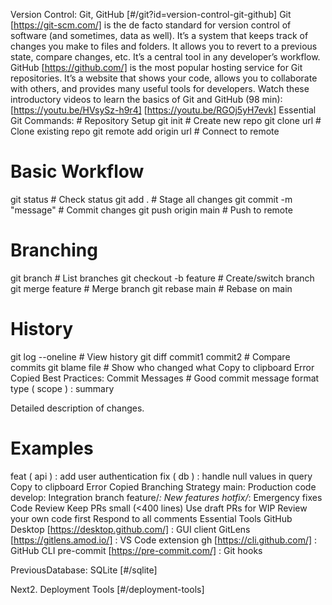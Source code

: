 Version Control: Git, GitHub [#/git?id=version-control-git-github] Git [https://git-scm.com/] is the de facto standard for version control of software (and sometimes, data as well). It’s a system that keeps track of changes you make to files and folders. It allows you to revert to a previous state, compare changes, etc. It’s a central tool in any developer’s workflow. GitHub [https://github.com/] is the most popular hosting service for Git repositories. It’s a website that shows your code, allows you to collaborate with others, and provides many useful tools for developers. Watch these introductory videos to learn the basics of Git and GitHub (98 min): [https://youtu.be/HVsySz-h9r4] [https://youtu.be/RGOj5yH7evk] Essential Git Commands: # Repository Setup
git init # Create new repo
git clone url # Clone existing repo
git remote add origin url # Connect to remote

# Basic Workflow
git status # Check status
git add . # Stage all changes
git commit -m "message" # Commit changes
git push origin main # Push to remote

# Branching
git branch # List branches
git checkout -b feature # Create/switch branch
git merge feature # Merge branch
git rebase main # Rebase on main

# History
git log --oneline # View history
git diff commit1 commit2 # Compare commits
git blame file # Show who changed what Copy to clipboard Error Copied Best Practices: Commit Messages # Good commit message format
type ( scope ) : summary

Detailed description of changes.

# Examples
feat ( api ) : add user authentication
fix ( db ) : handle null values in query Copy to clipboard Error Copied Branching Strategy main: Production code develop: Integration branch feature/*: New features hotfix/*: Emergency fixes Code Review Keep PRs small (<400 lines) Use draft PRs for WIP Review your own code first Respond to all comments Essential Tools GitHub Desktop [https://desktop.github.com/] : GUI client GitLens [https://gitlens.amod.io/] : VS Code extension gh [https://cli.github.com/] : GitHub CLI pre-commit [https://pre-commit.com/] : Git hooks

PreviousDatabase: SQLite [#/sqlite]

Next2. Deployment Tools [#/deployment-tools]